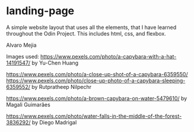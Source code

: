 # landing-page

A simple website layout that uses all the elements,
that I have learned throughout the Odin Project.
This includes html, css, and flexbox. 

Alvaro Mejia

Images used:
https://www.pexels.com/photo/a-capybara-with-a-hat-14191547/
  by Yu-Chen Huang

https://www.pexels.com/photo/a-close-up-shot-of-a-capybara-6359550/
https://www.pexels.com/photo/close-up-photo-of-a-capybara-sleeping-6359552/
  by Rutpratheep Nilpechr

https://www.pexels.com/photo/a-brown-capybara-on-water-5479610/
  by Magali Guimarães

https://www.pexels.com/photo/water-falls-in-the-middle-of-the-forest-3836292/
  by Diego Madrigal